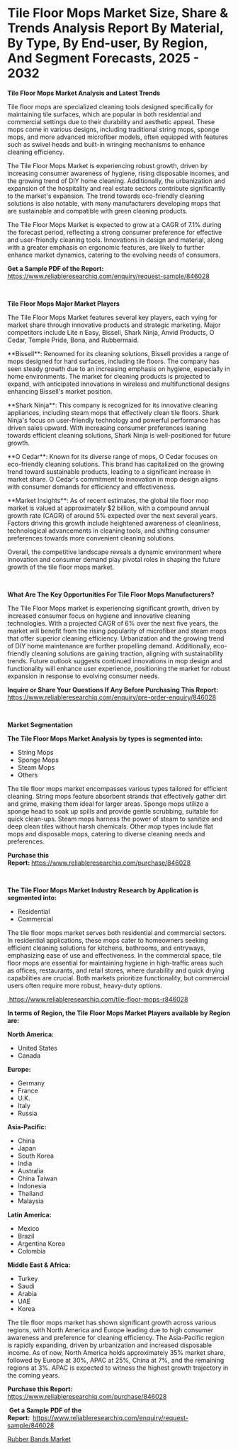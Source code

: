 <p><h1>Tile Floor Mops Market Size, Share & Trends Analysis Report By Material, By Type, By End-user, By Region, And Segment Forecasts, 2025 - 2032</h1></p><p><strong>Tile Floor Mops Market Analysis and Latest Trends</strong></p>
<p><p>Tile floor mops are specialized cleaning tools designed specifically for maintaining tile surfaces, which are popular in both residential and commercial settings due to their durability and aesthetic appeal. These mops come in various designs, including traditional string mops, sponge mops, and more advanced microfiber models, often equipped with features such as swivel heads and built-in wringing mechanisms to enhance cleaning efficiency.</p><p>The Tile Floor Mops Market is experiencing robust growth, driven by increasing consumer awareness of hygiene, rising disposable incomes, and the growing trend of DIY home cleaning. Additionally, the urbanization and expansion of the hospitality and real estate sectors contribute significantly to the market's expansion. The trend towards eco-friendly cleaning solutions is also notable, with many manufacturers developing mops that are sustainable and compatible with green cleaning products.</p><p>The Tile Floor Mops Market is expected to grow at a CAGR of 7.1% during the forecast period, reflecting a strong consumer preference for effective and user-friendly cleaning tools. Innovations in design and material, along with a greater emphasis on ergonomic features, are likely to further enhance market dynamics, catering to the evolving needs of consumers.</p></p>
<p><strong>Get a Sample PDF of the Report:&nbsp;</strong> <a href="https://www.reliableresearchiq.com/enquiry/request-sample/846028?utm_campaign=2783&utm_medium=2&utm_source=Github&utm_content=ia&utm_term=04042025&utm_id=tile-floor-mops">https://www.reliableresearchiq.com/enquiry/request-sample/846028</a></p>
<p>&nbsp;</p>
<p><strong>Tile Floor Mops Major Market Players</strong></p>
<p><p>The Tile Floor Mops Market features several key players, each vying for market share through innovative products and strategic marketing. Major competitors include Lite n Easy, Bissell, Shark Ninja, Anvid Products, O Cedar, Temple Pride, Bona, and Rubbermaid.</p><p>**Bissell**: Renowned for its cleaning solutions, Bissell provides a range of mops designed for hard surfaces, including tile floors. The company has seen steady growth due to an increasing emphasis on hygiene, especially in home environments. The market for cleaning products is projected to expand, with anticipated innovations in wireless and multifunctional designs enhancing Bissell's market position.</p><p>**Shark Ninja**: This company is recognized for its innovative cleaning appliances, including steam mops that effectively clean tile floors. Shark Ninja's focus on user-friendly technology and powerful performance has driven sales upward. With increasing consumer preferences leaning towards efficient cleaning solutions, Shark Ninja is well-positioned for future growth.</p><p>**O Cedar**: Known for its diverse range of mops, O Cedar focuses on eco-friendly cleaning solutions. This brand has capitalized on the growing trend toward sustainable products, leading to a significant increase in market share. O Cedar's commitment to innovation in mop design aligns with consumer demands for efficiency and effectiveness.</p><p>**Market Insights**: As of recent estimates, the global tile floor mop market is valued at approximately $2 billion, with a compound annual growth rate (CAGR) of around 5% expected over the next several years. Factors driving this growth include heightened awareness of cleanliness, technological advancements in cleaning tools, and shifting consumer preferences towards more convenient cleaning solutions.</p><p>Overall, the competitive landscape reveals a dynamic environment where innovation and consumer demand play pivotal roles in shaping the future growth of the tile floor mops market.</p></p>
<p>&nbsp;</p>
<p><strong>What Are The Key Opportunities For Tile Floor Mops Manufacturers?</strong></p>
<p><p>The Tile Floor Mops market is experiencing significant growth, driven by increased consumer focus on hygiene and innovative cleaning technologies. With a projected CAGR of 6% over the next five years, the market will benefit from the rising popularity of microfiber and steam mops that offer superior cleaning efficiency. Urbanization and the growing trend of DIY home maintenance are further propelling demand. Additionally, eco-friendly cleaning solutions are gaining traction, aligning with sustainability trends. Future outlook suggests continued innovations in mop design and functionality will enhance user experience, positioning the market for robust expansion in response to evolving consumer needs.</p></p>
<p><strong>Inquire or Share Your Questions If Any Before Purchasing This Report:</strong> <a href="https://www.reliableresearchiq.com/enquiry/pre-order-enquiry/846028?utm_campaign=2783&utm_medium=2&utm_source=Github&utm_content=ia&utm_term=04042025&utm_id=tile-floor-mops">https://www.reliableresearchiq.com/enquiry/pre-order-enquiry/846028</a></p>
<p>&nbsp;</p>
<p><strong>Market Segmentation</strong></p>
<p><strong>The Tile Floor Mops Market Analysis by types is segmented into:</strong></p>
<p><ul><li>String Mops</li><li>Sponge Mops</li><li>Steam Mops</li><li>Others</li></ul></p>
<p><p>The tile floor mops market encompasses various types tailored for efficient cleaning. String mops feature absorbent strands that effectively gather dirt and grime, making them ideal for larger areas. Sponge mops utilize a sponge head to soak up spills and provide gentle scrubbing, suitable for quick clean-ups. Steam mops harness the power of steam to sanitize and deep clean tiles without harsh chemicals. Other mop types include flat mops and disposable mops, catering to diverse cleaning needs and preferences.</p></p>
<p><strong>Purchase this Report:&nbsp;</strong><a href="https://www.reliableresearchiq.com/purchase/846028?utm_campaign=2783&utm_medium=2&utm_source=Github&utm_content=ia&utm_term=04042025&utm_id=tile-floor-mops">https://www.reliableresearchiq.com/purchase/846028</a></p>
<p>&nbsp;</p>
<p><strong>The Tile Floor Mops Market Industry Research by Application is segmented into:</strong></p>
<p><ul><li>Residential</li><li>Commercial</li></ul></p>
<p><p>The tile floor mops market serves both residential and commercial sectors. In residential applications, these mops cater to homeowners seeking efficient cleaning solutions for kitchens, bathrooms, and entryways, emphasizing ease of use and effectiveness. In the commercial space, tile floor mops are essential for maintaining hygiene in high-traffic areas such as offices, restaurants, and retail stores, where durability and quick drying capabilities are crucial. Both markets prioritize functionality, but commercial users often require more robust, heavy-duty options.</p></p>
<p><a href="https://www.reliableresearchiq.com/tile-floor-mops-r846028?utm_campaign=2783&utm_medium=2&utm_source=Github&utm_content=ia&utm_term=04042025&utm_id=tile-floor-mops">&nbsp;https://www.reliableresearchiq.com/tile-floor-mops-r846028</a></p>
<p><strong>In terms of Region, the Tile Floor Mops Market Players available by Region are:</strong></p>
<p>
    <p> <strong> North America: </strong>
        <ul>
            <li>United States</li>
            <li>Canada</li>
        </ul>
        </p> 
    <p> <strong> Europe: </strong>
        <ul>
            <li>Germany</li>
            <li>France</li>
            <li>U.K.</li>
            <li>Italy</li>
            <li>Russia</li>
        </ul>
        </p> 
    <p> <strong> Asia-Pacific: </strong>
        <ul>
            <li>China</li>
            <li>Japan</li>
            <li>South Korea</li>
            <li>India</li>
            <li>Australia</li>
            <li>China Taiwan</li>
            <li>Indonesia</li>
            <li>Thailand</li>
            <li>Malaysia</li>
        </ul>
        </p> 
    <p> <strong> Latin America: </strong>
        <ul>
            <li>Mexico</li>
            <li>Brazil</li>
            <li>Argentina Korea</li>
            <li>Colombia</li>
        </ul>
        </p> 
    <p> <strong> Middle East & Africa: </strong>
        <ul>
            <li>Turkey</li>
            <li>Saudi</li>
            <li>Arabia</li>
            <li>UAE</li>
            <li>Korea</li>
        </ul>
    </p>
    </p>
<p><p>The tile floor mops market has shown significant growth across various regions, with North America and Europe leading due to high consumer awareness and preference for cleaning efficiency. The Asia-Pacific region is rapidly expanding, driven by urbanization and increased disposable income. As of now, North America holds approximately 35% market share, followed by Europe at 30%, APAC at 25%, China at 7%, and the remaining regions at 3%. APAC is expected to witness the highest growth trajectory in the coming years.</p></p>
<p><strong>Purchase this Report: </strong><a href="https://www.reliableresearchiq.com/purchase/846028?utm_campaign=2783&utm_medium=2&utm_source=Github&utm_content=ia&utm_term=04042025&utm_id=tile-floor-mops">https://www.reliableresearchiq.com/purchase/846028</a></p>
<p>&nbsp;<strong>Get a Sample PDF of the Report:&nbsp;&nbsp;</strong><a href="https://www.reliableresearchiq.com/enquiry/request-sample/846028?utm_campaign=2783&utm_medium=2&utm_source=Github&utm_content=ia&utm_term=04042025&utm_id=tile-floor-mops">https://www.reliableresearchiq.com/enquiry/request-sample/846028</a></p>
<p><strong></strong></p>
<p><p><a href="https://github.com/vitrilaoire/Market-Research-Report-List-1/blob/main/rubber-bands-market.md?utm_campaign=2783&utm_medium=2&utm_source=Github&utm_content=ia&utm_term=04042025&utm_id=tile-floor-mops">Rubber Bands Market</a></p></p>